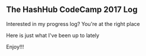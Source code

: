 ## The HashHub CodeCamp 2017 Log

Interested in my progress log? You're at the right place 

Here is just what I've been up to lately 

Enjoy!!!
